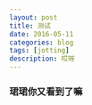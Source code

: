 ```yaml
---
layout: post
title: 测试
date: 2016-05-11
categories: blog
tags: [jotting]
description: 哎呀    
---
```


###  珺珺你又看到了嘛